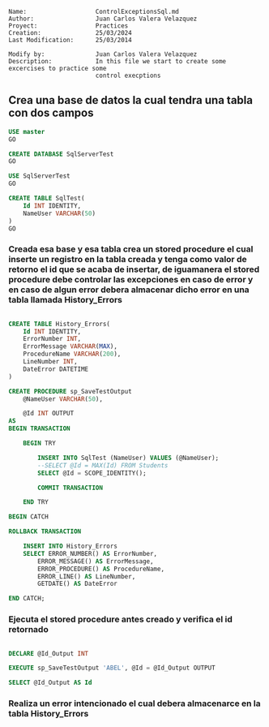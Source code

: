     
    Name:                   ControlExceptionsSql.md
    Author:                 Juan Carlos Valera Velazquez
    Proyect:                Practices
    Creation:               25/03/2024
    Last Modification:      25/03/2014
    
    Modify by:              Juan Carlos Valera Velazquez
    Description:            In this file we start to create some excercises to practice some
                            control execptions

## Crea una base de datos la cual tendra una tabla con dos campos
    
~~~~sql
USE master
GO

CREATE DATABASE SqlServerTest
GO

USE SqlServerTest
GO

CREATE TABLE SqlTest(
	Id INT IDENTITY,
	NameUser VARCHAR(50)
)
GO
~~~~

### Creada esa base y esa tabla crea un stored procedure el cual inserte un registro en la tabla creada y tenga como valor de retorno el id que se acaba de insertar, de iguamanera el stored procedure debe controlar las excepciones en caso de error y en caso de algun error debera almacenar dicho error en una tabla llamada History_Errors


~~~~sql

CREATE TABLE History_Errors(
	Id INT IDENTITY,
	ErrorNumber INT,
	ErrorMessage VARCHAR(MAX),
	ProcedureName VARCHAR(200),
	LineNumber INT,
	DateError DATETIME
)

CREATE PROCEDURE sp_SaveTestOutput
	@NameUser VARCHAR(50),

	@Id INT OUTPUT
AS
BEGIN TRANSACTION

	BEGIN TRY

		INSERT INTO SqlTest (NameUser) VALUES (@NameUser);
		--SELECT @Id = MAX(Id) FROM Students
		SELECT @Id = SCOPE_IDENTITY();

		COMMIT TRANSACTION

	END TRY

BEGIN CATCH

ROLLBACK TRANSACTION

	INSERT INTO History_Errors
	SELECT ERROR_NUMBER() AS ErrorNumber,
		ERROR_MESSAGE() AS ErrorMessage,
		ERROR_PROCEDURE() AS ProcedureName,
		ERROR_LINE() AS LineNumber,
		GETDATE() AS DateError

END CATCH;

~~~~

### Ejecuta el stored procedure antes creado y verifica el id retornado

~~~~sql

DECLARE @Id_Output INT

EXECUTE sp_SaveTestOutput 'ABEL', @Id = @Id_Output OUTPUT

SELECT @Id_Output AS Id

~~~~

### Realiza un error intencionado el cual debera almacenarce en la tabla History_Errors
